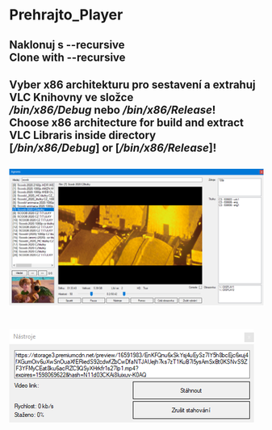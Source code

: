 # Prehrajto_Player
**Naklonuj s --recursive**  
**Clone with --recursive**&nbsp;
-------------------------------------
Vyber x86 architekturu pro sestavení a extrahuj VLC Knihovny ve složce   
_/bin/x86/Debug_ nebo _/bin/x86/Release_!  
Choose x86 architecture for build and extract VLC Libraris inside directory   
[_/bin/x86/Debug_] or [_/bin/x86/Release_]!&nbsp;
-------------------------------------
![Hlavní stránka](/Preview/image1.png)&nbsp;
-------------------------------------
![Dialog pro stahování](/Preview/image2.png)
